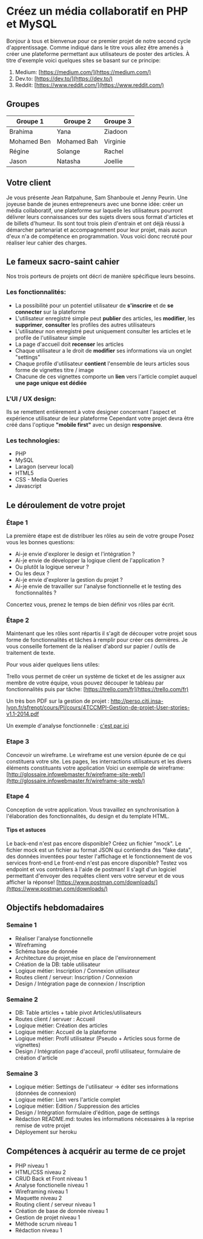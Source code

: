 # Créez un média collaboratif en PHP et MySQL

Bonjour à tous et bienvenue pour ce premier projet de notre second cycle d'apprentissage.
Comme indiqué dans le titre vous allez être amenés à créer une plateforme permettant aux utilisateurs de poster des articles.
À titre d'exemple voici quelques sites se basant sur ce principe:

1. Medium: [https://medium.com/](https://medium.com/)
2. Dev.to: [https://dev.to/](https://dev.to/)
3. Reddit: [https://www.reddit.com/](https://www.reddit.com/)


## Groupes

Groupe 1 | Groupe 2 | Groupe 3
--- | --- | ---
Brahima | Yana | Ziadoon
Mohamed Ben | Mohamed Bah | Virginie
Régine | Solange | Rachel
Jason | Natasha | Joellie

## Votre client

Je vous présente Jean Ratpahune, Sam Shanboule et Jenny Peurin. Une joyeuse bande de jeunes entrepreneurs avec une bonne idée: créer un média collaboratif, une plateforme sur laquelle les utilisateurs pourront délivrer leurs connaissances sur des sujets divers sous format d'articles et de billets d'humeur.
Ils sont tout trois plein d'entrain et ont déjà réussi à démarcher partenariat et accompagnement pour leur projet, mais aucun d'eux n'a de compétence en programmation.
Vous voici donc recruté pour réaliser leur cahier des charges.

## Le fameux sacro-saint cahier

Nos trois porteurs de projets ont décri de manière spécifique leurs besoins.

### Les fonctionnalités:

- La possibilité pour un potentiel utilisateur de **s'inscrire** et de **se connecter** sur la plateforme
- L'utilisateur enregistré simple peut **publier** des articles, les **modifier**, les **supprimer**, **consulter** les profiles des autres utilisateurs
- L'utilisateur non enregistré peut uniquement consulter les articles et le profile de l'utilisateur simple
- La page d'accueil doit **recenser** les articles
- Chaque utilisateur a le droit de **modifier** ses informations via un onglet "settings"
- Chaque profile d'utilisateur **contient** l'ensemble de leurs articles sous forme de vignettes titre / image
- Chacune de ces vignettes comporte un **lien** vers l'article complet auquel **une page unique est dédiée**

### L'UI / UX design:

Ils se remettent entièrement à votre designer concernant l'aspect et expérience utilisateur de leur plateforme
Cependant votre projet devra être créé dans l'optique **"mobile first"** avec un design **responsive**.

### Les technologies:

- PHP
- MySQL
- Laragon (serveur local)
- HTML5
- CSS - Media Queries
- Javascript

## Le déroulement de votre projet

### Étape 1

La première étape est de distribuer les rôles au sein de votre groupe
Posez vous les bonnes questions:

- Ai-je envie d'explorer le design et l'intégration ?
- Ai-je envie de développer la logique client de l'application ?
- Ou plutôt la logique serveur ?
- Ou les deux ?
- Ai-je envie d'explorer la gestion du projet ?
- Ai-je envie de travailler sur l'analyse fonctionnelle et le testing des fonctionnalités ?

Concertez vous, prenez le temps de bien définir vos rôles par écrit.

### Étape 2

Maintenant que les rôles sont répartis il s'agit de découper votre projet sous forme de fonctionnalités et tâches à remplir pour créer ces dernières.
Je vous conseille fortement de la réaliser d'abord sur papier / outils de traitement de texte.

Pour vous aider quelques liens utiles:

Trello vous permet de créer un système de ticket et de les assigner aux membre de votre équipe, vous pouvez découper le tableau par fonctionnalités puis par tâche: [https://trello.com/fr](https://trello.com/fr)

Un très bon PDF sur la gestion de projet : http://perso.citi.insa-lyon.fr/sfrenot/cours/PI/cours/4TCCMPI-Gestion-de-projet-User-stories-v1.1-2014.pdf

Un exemple d'analyse fonctionnelle : [c'est par ici](exemple-analyse.md)

### Etape 3

Concevoir un wireframe.
Le wireframe est une version épurée de ce qui constituera votre site.
Les pages, les interractions utilisateurs et les divers éléments constituants votre application 
Voici un exemple de wireframe: [http://glossaire.infowebmaster.fr/wireframe-site-web/](http://glossaire.infowebmaster.fr/wireframe-site-web/)

### Etape 4

Conception de votre application.
Vous travaillez en synchronisation à l'élaboration des fonctionnalités, du design et du template HTML.

#### Tips et astuces

Le back-end n'est pas encore disponible? Créez un fichier "mock". Le fichier mock est un fichier au format JSON qui contiendra des "fake data", des données inventées pour tester l'affichage et le fonctionnement de vos services front-end
Le front-end n'est pas encore disponible? Testez vos endpoint et vos controllers à l'aide de postman! Il s'agit d'un logiciel permettant d'envoyer des requêtes client vers votre serveur et de vous afficher la réponse! [https://www.postman.com/downloads/](https://www.postman.com/downloads/)

## Objectifs hebdomadaires

### Semaine 1

- Réaliser l'analyse fonctionnelle
- Wireframing
- Schéma base de donnée
- Architecture du projet,mise en place de l'environnement
- Création de la DB: table utilisateur
- Logique métier: Inscription / Connexion utilisateur
- Routes client / serveur: Inscription / Connexion 
-  Design / Intégration page de connexion / Inscription

### Semaine 2 

- DB: Table articles + table pivot Articles/utilisateurs
- Routes client / servuer : Accueil 
- Logique métier: Création des articles
- Logique métier: Accueil de la plateforme
- Logique métier: Profil utilisateur (Pseudo + Articles sous forme de vignettes)
- Design / Intégration page d'acceuil, profil utilisateur, formulaire de création d'article

### Semaine 3 

- Logique métier: Settings de l'utilisateur -> éditer ses informations (données de connexion)
- Logique métier: Lien vers l'article complet
- Logique métier: Edition / Suppression des articles
- Design / Intégration formulaire d'édition, page de settings
- Rédaction README.md: toutes les informations nécessaires à la reprise remise de votre projet
- Déployement sur heroku

## Compétences à acquérir au terme de ce projet

- PHP niveau 1
- HTML/CSS niveau 2
- CRUD Back et Front niveau 1
- Analyse fonctionelle niveau 1
- Wireframing niveau 1
- Maquette niveau 2
- Routing client / serveur niveau 1
- Création de base de donnée niveau 1
- Gestion de projet niveau 1
- Méthode scrum niveau 1
- Rédaction niveau 1
